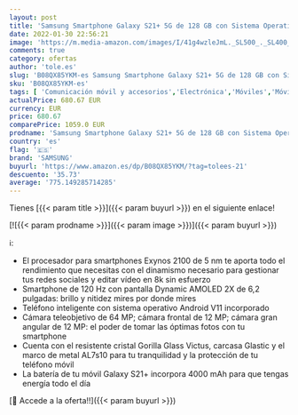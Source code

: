 ```yaml
---
layout: post
title: 'Samsung Smartphone Galaxy S21+ 5G de 128 GB con Sistema Operativo Android Color Negro'
date: 2022-01-30 22:56:21
image: 'https://m.media-amazon.com/images/I/41g4wzleJmL._SL500_._SL400_.jpg'
comments: true
category: ofertas
author: 'tole.es'
slug: 'B08QX85YKM-es Samsung Smartphone Galaxy S21+ 5G de 128 GB con Sistema...'
sku: 'B08QX85YKM-es'
tags: [ 'Comunicación móvil y accesorios','Electrónica','Móviles','Móviles y smartphones libres','android','samsung', ]
actualPrice: 680.67 EUR
currency: EUR
price: 680.67
comparePrice: 1059.0 EUR
prodname: 'Samsung Smartphone Galaxy S21+ 5G de 128 GB con Sistema Operativo Android Color Negro'
country: 'es'
flag: '🇪🇸'
brand: 'SAMSUNG'
buyurl: 'https://www.amazon.es/dp/B08QX85YKM/?tag=tolees-21'
descuento: '35.73'
average: '775.149285714285'
---
```


Tienes [{{< param title >}}]({{< param buyurl >}}) en el siguiente enlace!

[![{{< param prodname >}}]({{< param image >}})]({{< param buyurl >}})

ℹ️:

- El procesador para smartphones Exynos 2100 de 5 nm te aporta todo el rendimiento que necesitas con el dinamismo necesario para gestionar tus redes sociales y editar vídeo en 8k sin esfuerzo
- Smartphone de 120 Hz con pantalla Dynamic AMOLED 2X de 6,2 pulgadas: brillo y nitidez mires por donde mires
- Teléfono inteligente con sistema operativo Android V11 incorporado
- Cámara teleobjetivo de 64 MP; cámara frontal de 12 MP; cámara gran angular de 12 MP: el poder de tomar las óptimas fotos con tu smartphone
- Cuenta con el resistente cristal Gorilla Glass Victus, carcasa Glastic y el marco de metal AL7s10 para tu tranquilidad y la protección de tu teléfono móvil
- La batería de tu móvil Galaxy S21+ incorpora 4000 mAh para que tengas energía todo el día

[🛒 Accede a la oferta!!]({{< param buyurl >}})
